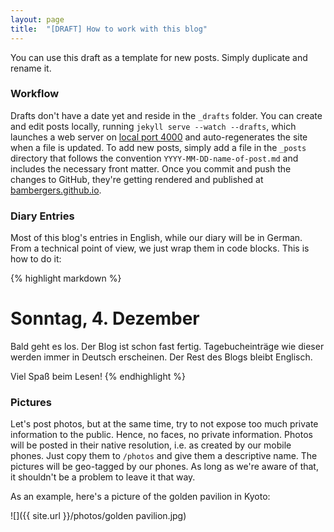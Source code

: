 ```yaml
---
layout: page
title:  "[DRAFT] How to work with this blog"
---
```


You can use this draft as a template for new posts. Simply duplicate and rename it.

### Workflow
Drafts don't have a date yet and reside in the `_drafts` folder. You can create and edit posts locally, running `jekyll serve --watch --drafts`, which launches a web server on [local port 4000](http://0.0.0.0:4000/) and auto-regenerates the site when a file is updated. To add new posts, simply add a file in the `_posts` directory that follows the convention `YYYY-MM-DD-name-of-post.md` and includes the necessary front matter. Once you commit and push the changes to GitHub, they're getting rendered and published at [bambergers.github.io](https://bambergers.github.io/).

### Diary Entries
Most of this blog's entries in English, while our diary will be in German. From a technical point of view, we just wrap them in code blocks. This is how to do it:

{% highlight markdown %}
# Sonntag, 4. Dezember
Bald geht es los. Der Blog ist schon fast fertig.
Tagebucheinträge wie dieser werden immer in Deutsch erscheinen. Der Rest des Blogs bleibt Englisch.

Viel Spaß beim Lesen!
{% endhighlight %}

### Pictures
Let's post photos, but at the same time, try to not expose too much private information to the public. Hence, no faces, no private information.
Photos will be posted in their native resolution, i.e. as created by our mobile phones. Just copy them to `/photos` and give them a descriptive name.
The pictures will be geo-tagged by our phones. As long as we're aware of that, it shouldn't be a problem to leave it that way.

As an example, here's a picture of the golden pavilion in Kyoto:

![]({{ site.url }}/photos/golden pavilion.jpg)
